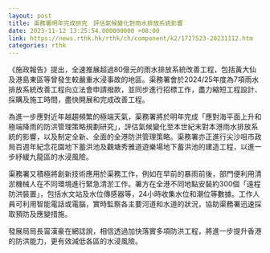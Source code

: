 ```yaml
---
layout: post
title: 渠務署明年完成研究　評估氣候變化對雨水排放系統影響
date: 2023-11-12 13:25:54.000000000 +08:00
link: https://news.rthk.hk/rthk/ch/component/k2/1727523-20231112.htm
categories: rthk
---
```


《施政報告》提出，全速推展超過80億元的雨水排放系統改善工程，包括黃大仙及港島東區等曾發生較嚴重水浸事故的地區。渠務署會於2024/25年度為7項雨水排放系統改善工程向立法會申請撥款，並同步進行招標工作，盡力縮短工程設計、採購及施工時間，盡快開展和完成改善工程。

為進一步應對近年越趨頻繁的極端天氣，渠務署將於明年完成「應對海平面上升和極端降雨的防洪管理策略規劃研究」，評估氣候變化至本世紀末對本港雨水排放系統的影響，以及制定全新、全面的全港防洪管理策略。渠務署亦正進行尖沙咀市政局百週年紀念花園地下蓄洪池及觀塘秀雅道遊樂場地下蓄洪池的建造工程，以進一步紓緩九龍區的水浸風險。

渠務署又積極將創新技術應用於渠務工作，例如在早前的暴雨前後，部門便利用清淤機械人在不同環境進行緊急清淤工作。署方在全港不同地點安裝約300個「遠程防洪裝置」，包括水文站及水位傳感器等，24小時收集水位和潮位等數據。工作人員可利用智能電話或電腦，實時監察各主要河道和水道的狀況，協助渠務署迅速採取預防及應變措施。

發展局局長甯漢豪在網誌說，相信透過加快落實多項防洪工程，將進一步提升香港的防洪能力，更有效減低各區的水浸風險。
